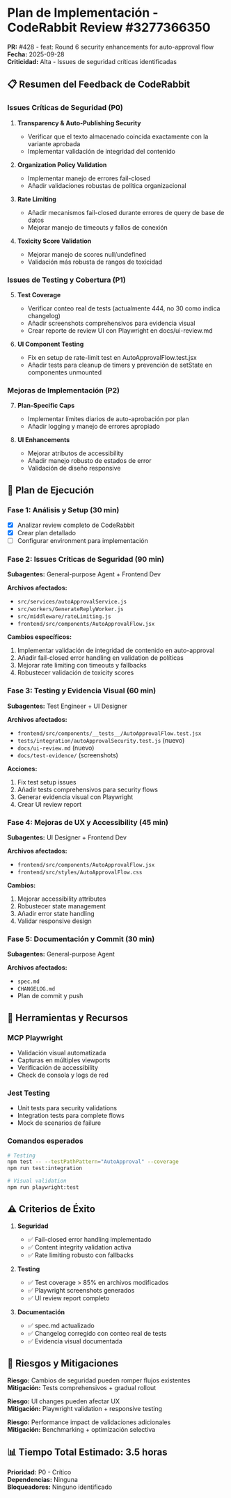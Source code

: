 # Plan de Implementación - CodeRabbit Review #3277366350

**PR:** #428 - feat: Round 6 security enhancements for auto-approval flow  
**Fecha:** 2025-09-28  
**Criticidad:** Alta - Issues de seguridad críticas identificadas

## 📋 Resumen del Feedback de CodeRabbit

### Issues Críticas de Seguridad (P0)
1. **Transparency & Auto-Publishing Security**
   - Verificar que el texto almacenado coincida exactamente con la variante aprobada
   - Implementar validación de integridad del contenido

2. **Organization Policy Validation**
   - Implementar manejo de errores fail-closed
   - Añadir validaciones robustas de política organizacional

3. **Rate Limiting**
   - Añadir mecanismos fail-closed durante errores de query de base de datos
   - Mejorar manejo de timeouts y fallos de conexión

4. **Toxicity Score Validation**
   - Mejorar manejo de scores null/undefined
   - Validación más robusta de rangos de toxicidad

### Issues de Testing y Cobertura (P1)
5. **Test Coverage**
   - Verificar conteo real de tests (actualmente 444, no 30 como indica changelog)
   - Añadir screenshots comprehensivos para evidencia visual
   - Crear reporte de review UI con Playwright en docs/ui-review.md

6. **UI Component Testing**
   - Fix en setup de rate-limit test en AutoApprovalFlow.test.jsx
   - Añadir tests para cleanup de timers y prevención de setState en componentes unmounted

### Mejoras de Implementación (P2)
7. **Plan-Specific Caps**
   - Implementar límites diarios de auto-aprobación por plan
   - Añadir logging y manejo de errores apropiado

8. **UI Enhancements**
   - Mejorar atributos de accessibility
   - Añadir manejo robusto de estados de error
   - Validación de diseño responsive

## 🎯 Plan de Ejecución

### Fase 1: Análisis y Setup (30 min)
- [x] Analizar review completo de CodeRabbit
- [x] Crear plan detallado
- [ ] Configurar environment para implementación

### Fase 2: Issues Críticas de Seguridad (90 min)
**Subagentes:** General-purpose Agent + Frontend Dev

**Archivos afectados:**
- `src/services/autoApprovalService.js`
- `src/workers/GenerateReplyWorker.js`
- `src/middleware/rateLimiting.js`
- `frontend/src/components/AutoApprovalFlow.jsx`

**Cambios específicos:**
1. Implementar validación de integridad de contenido en auto-approval
2. Añadir fail-closed error handling en validation de políticas
3. Mejorar rate limiting con timeouts y fallbacks
4. Robustecer validación de toxicity scores

### Fase 3: Testing y Evidencia Visual (60 min)
**Subagentes:** Test Engineer + UI Designer

**Archivos afectados:**
- `frontend/src/components/__tests__/AutoApprovalFlow.test.jsx`
- `tests/integration/autoApprovalSecurity.test.js` (nuevo)
- `docs/ui-review.md` (nuevo)
- `docs/test-evidence/` (screenshots)

**Acciones:**
1. Fix test setup issues
2. Añadir tests comprehensivos para security flows
3. Generar evidencia visual con Playwright
4. Crear UI review report

### Fase 4: Mejoras de UX y Accessibility (45 min)
**Subagentes:** UI Designer + Frontend Dev

**Archivos afectados:**
- `frontend/src/components/AutoApprovalFlow.jsx`
- `frontend/src/styles/AutoApprovalFlow.css`

**Cambios:**
1. Mejorar accessibility attributes
2. Robustecer state management
3. Añadir error state handling
4. Validar responsive design

### Fase 5: Documentación y Commit (30 min)
**Subagentes:** General-purpose Agent

**Archivos afectados:**
- `spec.md`
- `CHANGELOG.md`
- Plan de commit y push

## 🔧 Herramientas y Recursos

### MCP Playwright
- Validación visual automatizada
- Capturas en múltiples viewports
- Verificación de accessibility
- Check de consola y logs de red

### Jest Testing
- Unit tests para security validations
- Integration tests para complete flows
- Mock de scenarios de failure

### Comandos esperados
```bash
# Testing
npm test -- --testPathPattern="AutoApproval" --coverage
npm run test:integration

# Visual validation
npm run playwright:test
```

## ⚠️ Criterios de Éxito

1. **Seguridad**
   - ✅ Fail-closed error handling implementado
   - ✅ Content integrity validation activa
   - ✅ Rate limiting robusto con fallbacks

2. **Testing**
   - ✅ Test coverage > 85% en archivos modificados
   - ✅ Playwright screenshots generados
   - ✅ UI review report completo

3. **Documentación**
   - ✅ spec.md actualizado
   - ✅ Changelog corregido con conteo real de tests
   - ✅ Evidencia visual documentada

## 🚨 Riesgos y Mitigaciones

**Riesgo:** Cambios de seguridad pueden romper flujos existentes  
**Mitigación:** Tests comprehensivos + gradual rollout

**Riesgo:** UI changes pueden afectar UX  
**Mitigación:** Playwright validation + responsive testing

**Riesgo:** Performance impact de validaciones adicionales  
**Mitigación:** Benchmarking + optimización selectiva

## 📊 Tiempo Total Estimado: 3.5 horas

**Prioridad:** P0 - Crítico  
**Dependencias:** Ninguna  
**Bloqueadores:** Ninguno identificado